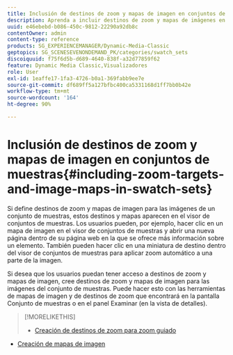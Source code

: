 ```yaml
---
title: Inclusión de destinos de zoom y mapas de imagen en conjuntos de muestras
description: Aprenda a incluir destinos de zoom y mapas de imágenes en conjuntos de muestras.
uuid: e46ebebd-b086-450c-9812-22290a92db8c
contentOwner: admin
content-type: reference
products: SG_EXPERIENCEMANAGER/Dynamic-Media-Classic
geptopics: SG_SCENESEVENONDEMAND_PK/categories/swatch_sets
discoiquuid: f75f6d5b-d689-4640-838f-a32d77859f62
feature: Dynamic Media Classic,Visualizadores
role: User
exl-id: 1eaffe17-1fa3-4726-b0a1-369fabb9ee7e
source-git-commit: df689ff5a127bfbc400ca5331168d1ff7bb0b42e
workflow-type: tm+mt
source-wordcount: '164'
ht-degree: 90%

---
```


# Inclusión de destinos de zoom y mapas de imagen en conjuntos de muestras{#including-zoom-targets-and-image-maps-in-swatch-sets}

Si define destinos de zoom y mapas de imagen para las imágenes de un conjunto de muestras, estos destinos y mapas aparecen en el visor de conjuntos de muestras. Los usuarios pueden, por ejemplo, hacer clic en un mapa de imagen en el visor de conjuntos de muestras y abrir una nueva página dentro de su página web en la que se ofrece más información sobre un elemento. También pueden hacer clic en una miniatura de destino dentro del visor de conjuntos de muestras para aplicar zoom automático a una parte de la imagen.

Si desea que los usuarios puedan tener acceso a destinos de zoom y mapas de imagen, cree destinos de zoom y mapas de imagen para las imágenes del conjunto de muestras. Puede hacer esto con las herramientas de mapas de imagen y de destinos de zoom que encontrará en la pantalla Conjunto de muestras o en el panel Examinar (en la vista de detalles).

>[!MORELIKETHIS]
>
>* [Creación de destinos de zoom para zoom guiado](creating-zoom-targets-guided-zoom.md#creating_zoom_targets_for_guided_zoom)
* [Creación de mapas de imagen](creating-image-maps.md#creating_image_maps)

